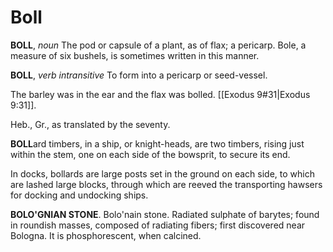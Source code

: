 # Boll

**BOLL**, _noun_ The pod or capsule of a plant, as of flax; a pericarp. Bole, a measure of six bushels, is sometimes written in this manner.

**BOLL**, _verb intransitive_ To form into a pericarp or seed-vessel.

The barley was in the ear and the flax was bolled. [[Exodus 9#31|Exodus 9:31]].

Heb., Gr., as translated by the seventy.

**BOLL**ard timbers, in a ship, or knight-heads, are two timbers, rising just within the stem, one on each side of the bowsprit, to secure its end.

In docks, bollards are large posts set in the ground on each side, to which are lashed large blocks, through which are reeved the transporting hawsers for docking and undocking ships.

**BOLO'GNIAN STONE**. Bolo'nain stone. Radiated sulphate of barytes; found in roundish masses, composed of radiating fibers; first discovered near Bologna. It is phosphorescent, when calcined.